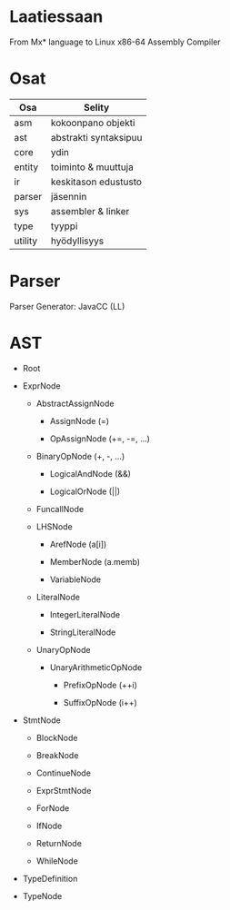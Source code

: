 # Laatiessaan
From Mx* language to Linux x86-64 Assembly Compiler

# Osat

|Osa|Selity|
|-|-|
|asm|kokoonpano objekti|
|ast|abstrakti syntaksipuu|
|core|ydin|
|entity|toiminto & muuttuja|
|ir|keskitason edustusto|
|parser|jäsennin|
|sys|assembler & linker|
|type|tyyppi|
|utility|hyödyllisyys|

# Parser

Parser Generator: JavaCC (LL)

# AST

- Root

- ExprNode

    - AbstractAssignNode

        - AssignNode (=)

        - OpAssignNode (+=, -=, ...)

    - BinaryOpNode (+, -, ...)

        - LogicalAndNode (&&)

        - LogicalOrNode (||)

    - FuncallNode

    - LHSNode

        - ArefNode (a[i])

        - MemberNode (a.memb)

        - VariableNode

    - LiteralNode

        - IntegerLiteralNode

        - StringLiteralNode

    - UnaryOpNode

        - UnaryArithmeticOpNode

            - PrefixOpNode (++i)

            - SuffixOpNode (i++)

- StmtNode

    - BlockNode

    - BreakNode

    - ContinueNode

    - ExprStmtNode

    - ForNode

    - IfNode

    - ReturnNode

    - WhileNode

- TypeDefinition

- TypeNode